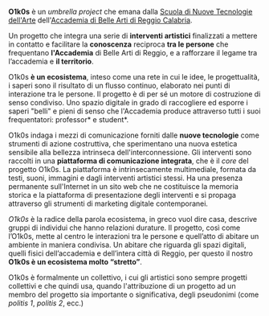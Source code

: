 **O1k0s** è un _umbrella project_ che emana dalla [Scuola di Nuove Tecnologie dell'Arte](https://www.abarc.it/didattica/dipartimento-di-progettazione-e-arti-applicate/scuola-di-nuove-tecnologie-dellarte/) dell'[Accademia di Belle Arti di Reggio Calabria](https://www.abarc.it).

Un progetto che integra una serie di **interventi artistici** finalizzati a mettere in contatto e facilitare la **conoscenza** reciproca **tra le persone** che frequentano **l'Accademia** di Belle Arti di Reggio, e a rafforzare il legame tra l’accademia e **il territorio**.

O1k0s **è un ecosistema**, inteso come una rete in cui le idee, le progettualità, i saperi sono il risultato di un flusso continuo, elaborato nei punti di interazione tra le persone. Il progetto è di per sé un motore di costruzione di senso condiviso. Uno spazio digitale in grado di raccogliere ed esporre i saperi "belli" e pieni di senso che l'Accademia produce attraverso tutti i suoi frequentatori: professor* e student*.

O1k0s indaga i mezzi di comunicazione forniti dalle **nuove tecnologie** come strumenti di azione costruttiva, che sperimentano una nuova estetica sensibile alla bellezza intrinseca dell'interconnessione. Gli interventi sono raccolti in una **piattaforma di comunicazione integrata**, che è il _core_ del progetto O1k0s. La piattaforma è intrinsecamente multimediale, formata da testi, suoni, immagini e dagli interventi artistici stessi. Ha una presenza permanente sull'Internet in un sito web che ne costituisce la memoria storica e la piattaforma di presentazione degli interventi e si propaga attraverso gli strumenti di marketing digitale contemporanei.

_O1k0s_ è la radice della parola ecosistema, in greco vuol dire casa, descrive gruppi di individui che hanno relazioni durature. Il progetto, così come l’O1k0s, mette al centro le interazioni tra le persone e quell’atto di abitare un ambiente in maniera condivisa. Un abitare che riguarda gli spazi digitali, quelli fisici dell’accademia e dell’intera città di Reggio, per questo il nostro **O1k0s è un ecosistema molto “stretto”**.

O1k0s è formalmente un collettivo, i cui gli artistici sono sempre progetti collettivi e che quindi usa, quando l'attribuzione di un progetto ad un membro del progetto sia importante o significativa, degli pseudonimi (come _politis 1_, _politis 2_, ecc.)
